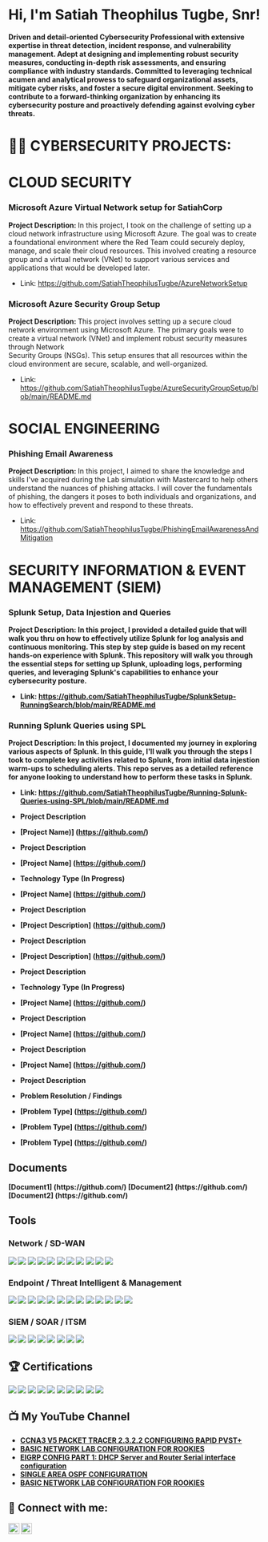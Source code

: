 <h1> Hi, I'm Satiah Theophilus Tugbe, Snr! </h1>

<b> Driven and detail-oriented Cybersecurity Professional with extensive expertise in threat detection, incident response, and vulnerability management. Adept at designing and implementing robust security measures, conducting in-depth risk assessments, and ensuring compliance with industry standards. Committed to leveraging technical acumen and analytical prowess to safeguard organizational assets, mitigate cyber risks, and foster a secure digital environment. Seeking to contribute to a forward-thinking organization by enhancing its cybersecurity posture and proactively defending against evolving cyber threats.</b>

<h1> 👨‍💻 CYBERSECURITY PROJECTS: </h1>

# CLOUD SECURITY
  
<h3> Microsoft Azure Virtual Network setup for SatiahCorp </h3>
   
<b> Project Description: </b>
In this project, I took on the challenge of setting up a cloud network infrastructure using Microsoft Azure. The goal was to create a foundational environment where the Red Team could securely deploy, 
manage, and scale their cloud resources.    This involved creating a resource group and a virtual network (VNet) to support various services and applications that would be developed later.
- Link: https://github.com/SatiahTheophilusTugbe/AzureNetworkSetup
  
<h3> Microsoft Azure Security Group Setup </h3>
  
<b> Project Description: </b>
This project involves setting up a secure cloud network environment using Microsoft Azure. The primary goals were to create a virtual network (VNet) and implement robust security measures through Network     
Security Groups (NSGs). This setup ensures that all resources within the cloud environment are secure, scalable, and well-organized.
- Link: https://github.com/SatiahTheophilusTugbe/AzureSecurityGroupSetup/blob/main/README.md

# SOCIAL ENGINEERING

<h3> Phishing Email Awareness </h3>
  
<b> Project Description: </b>
In this project, I aimed to share the knowledge and skills I've acquired during the Lab simulation with Mastercard to help others understand the nuances of phishing attacks. 
I will cover the fundamentals of phishing, the dangers it poses to both individuals and organizations, and how to effectively prevent and respond to these threats.
- Link: https://github.com/SatiahTheophilusTugbe/PhishingEmailAwarenessAndMitigation

# SECURITY INFORMATION & EVENT MANAGEMENT (SIEM)

<h3> Splunk Setup, Data Injestion and Queries </h3>
 
<b> Project Description: <b>
In this project, I provided a detailed guide that will walk you thru on how to effectively utilize Splunk for log analysis and continuous monitoring. This step by step guide is based on my recent hands-on experience 
with Splunk. This repository will walk you through the essential steps for setting up Splunk, uploading logs, performing queries, and leveraging Splunk's capabilities to enhance your cybersecurity posture.
- Link: https://github.com/SatiahTheophilusTugbe/SplunkSetup-RunningSearch/blob/main/README.md

<h3> Running Splunk Queries using SPL </h3>

<b> Project Description: </b>
In this project, I documented my journey in exploring various aspects of Splunk. In this guide, I'll walk you through the steps I took to complete key activities related to Splunk, 
from initial data injestion warm-ups to scheduling alerts. This repo serves as a detailed reference for anyone looking to understand how to perform these tasks in Splunk.
- Link: https://github.com/SatiahTheophilusTugbe/Running-Splunk-Queries-using-SPL/blob/main/README.md

  
- Project Description
- [Project Name)] (https://github.com/)
- Project Description
- [Project Name] (https://github.com/)
    
- <b>Technology Type (In Progress)</b>
- [Project Name] (https://github.com/)
- Project Description
- [Project Description] (https://github.com/)
- Project Description
- [Project Description] (https://github.com/)
- Project Description
    
- <b>Technology Type (In Progress)</b>
- [Project Name] (https://github.com/)
- Project Description
- [Project Name] (https://github.com/)
- Project Description
- [Project Name] (https://github.com/)
- Project Description
 
- <b>Problem Resolution / Findings</b>
- [Problem Type] (https://github.com/)
- [Problem Type] (https://github.com/)
- [Problem Type] (https://github.com/)
 
<h2>Documents</h2>
 [Document1] (https://github.com/)
 [Document2] (https://github.com/)
 [Document2] (https://github.com/)

<h2>Tools</h2>

### Network / SD-WAN
 <div>
  <img src="https://img.shields.io/badge/Routing_protocols-0078D4?style=for-the-badge&logo=Windows&logoColor=white" />
  <img src="https://img.shields.io/badge/-Wireshark-1679A7?&style=for-the-badge&logo=Wireshark&logoColor=white" />
  <img src="https://img.shields.io/badge/Unifi_Controller-055ADA?style=for-the-badge&logo=Ubiquiti&logoColor=white" />
  <img src="https://img.shields.io/badge/Packet_tracer-1D6A9A?style=for-the-badge&logo=Cisco&logoColor=white" />
  <img src="https://img.shields.io/badge/VeloCloud-00509E?style=for-the-badge&logo=VeloCloud&logoColor=white" />
  <img src="https://img.shields.io/badge/Prisma-0085CA?style=for-the-badge&logo=Prisma&logoColor=white" />
  <img src="https://img.shields.io/badge/pfSense-333333?style=for-the-badge&logo=pfSense&logoColor=white" />
  <img src="https://img.shields.io/badge/Pi--hole-05122A?style=for-the-badge&logo=Pi-hole&logoColor=white" />
  <img src="https://img.shields.io/badge/MPLS-FF7F00?style=for-the-badge" />
  <img src="https://img.shields.io/badge/NIST-ff0000?style=for-the-badge" />
  <img src="https://img.shields.io/badge/ISO27001-003366?style=for-the-badge" />
 </div>

 ### Endpoint / Threat Intelligent & Management
 <div>
  <img src="https://img.shields.io/badge/-Microsoft_Defender_for_Cloud-00A4EF?&style=for-the-badge&logo=Microsoft&logoColor=white" />
  <img src="https://img.shields.io/badge/Burp_Suite-FF6600?style=for-the-badge&logo=Burp%20Suite&logoColor=white" />
  <img src="https://img.shields.io/badge/vSphere_ESXi-607078?style=for-the-badge&logo=VMware&logoColor=white" />
  <img src="https://img.shields.io/badge/Cisco_Meraki-0098E1?style=for-the-badge&logo=Cisco&logoColor=white" />
  <img src="https://img.shields.io/badge/Nessus-339900?style=for-the-badge&logo=Nessus&logoColor=white" />
  <img src="https://img.shields.io/badge/VMware-607078?style=for-the-badge&logo=VMware&logoColor=white" />
  <img src="https://img.shields.io/badge/Intune-0078D4?style=for-the-badge&logo=Windows&logoColor=white" />
  <img src="https://img.shields.io/badge/Google-4285F4?style=for-the-badge&logo=Google&logoColor=white" />
  <img src="https://img.shields.io/badge/WDS-5E9ACF?style=for-the-badge&logo=Windows&logoColor=white" />
  <img src="https://img.shields.io/badge/PDQ-516E94?style=for-the-badge&logo=PDQ&logoColor=white" />
  <img src="https://img.shields.io/badge/oVrc_Wattbox-0077FF?style=for-the-badge" />
  <img src="https://img.shields.io/badge/Shodan-FF0000?style=for-the-badge" />
  <img src="https://img.shields.io/badge/OSINT-000000?style=for-the-badge" />   
 </div>

 ### SIEM / SOAR / ITSM
<div>
  <img src="https://img.shields.io/badge/-Microsoft_Sentinel-0078D4?&style=for-the-badge&logo=Microsoft&logoColor=white" />
  <img src="https://img.shields.io/badge/Logic_Monitor-000000?style=for-the-badge&logo=LogicMonitor&logoColor=white" />
  <img src="https://img.shields.io/badge/ServiceNow-000000?style=for-the-badge&logo=ServiceNow&logoColor=white" />
  <img src="https://img.shields.io/badge/-Splunk-000000?&style=for-the-badge&logo=Splunk&logoColor=white" />
  <img src="https://img.shields.io/badge/-Elastic-005571?&style=for-the-badge&logo=Elastic&logoColor=white" />
  <img src="https://img.shields.io/badge/Security_Orion_Suite-000000?style=for-the-badge" />
  <img src="https://img.shields.io/badge/TrackIt-003300?style=for-the-badge" />
  <img src="https://img.shields.io/badge/Osticket-000000?style=for-the-badge" />    
</div>

## 🏆​ Certifications
<div>
 <img src="https://img.shields.io/badge/-CySA%2B-FF0000?&style=for-the-badge&logo=CompTIA&logoColor=white" />
 <img src="https://img.shields.io/badge/-Security%2B-FF0000?&style=for-the-badge&logo=CompTIA&logoColor=white" />
 <img src="https://img.shields.io/badge/-Network%2B-007ACC?&style=for-the-badge&logo=CompTIA&logoColor=white" />
 <img src="https://img.shields.io/badge/-A%2B-4D4D4D?&style=for-the-badge&logo=CompTIA&logoColor=white" />
 <img src="https://img.shields.io/badge/Cisco_CCNA-1BA0D7?style=for-the-badge&logo=Cisco&logoColor=white" />
 <img src="https://img.shields.io/badge/CompTIA_CySA%2B-2D308B?style=for-the-badge&logo=CompTIA&logoColor=white" />
 <img src="https://img.shields.io/badge/LPI_Linux_Essentials-F5BF18?style=for-the-badge&logo=Linux&logoColor=black" />
 <img src="https://img.shields.io/badge/-Google%20Cybersecurity%20Certificate-4285F4?&style=for-the-badge&logo=Google&logoColor=white" />
 <img src="https://img.shields.io/badge/-ISC2%20CC%20Certificate-008000?&style=for-the-badge&logo=ISC2&logoColor=white" />
 <img src="https://img.shields.io/badge/-Mastercard_Cybersecurity_Simulation-FF0000?&style=for-the-badge&logo=Forage&logoColor=white" />

</div>

<h2>📺 My YouTube Channel</h2>

- [CCNA3 V5 PACKET TRACER 2.3.2.2 CONFIGURING RAPID PVST+](https://www.youtube.com/watch?v=TE94Wun3AZw&t=290s)
- [BASIC NETWORK LAB CONFIGURATION FOR ROOKIES](https://www.youtube.com/watch?v=STRQwYBaFZ8&t=313s)
- [EIGRP CONFIG PART 1: DHCP Server and Router Serial interface configuration](https://www.youtube.com/watch?v=2VJLf4htQmE&t=655s)
- [SINGLE AREA OSPF CONFIGURATION](https://www.youtube.com/watch?v=Xg5cj8JlaE0)
- [BASIC NETWORK LAB CONFIGURATION FOR ROOKIES](https://www.youtube.com/watch?v=STRQwYBaFZ8&t=356s)

<h2> 🤳 Connect with me:</h2>

[<img align="left" alt="satiahtheophilustugbe | LinkedIn" width="22px" src="https://cdn.jsdelivr.net/npm/simple-icons@v3/icons/linkedin.svg" />][linkedin]
[<img align="left" alt="satiahtheophilusttugbe | YouTube" width="22px" src="https://cdn.jsdelivr.net/npm/simple-icons@v3/icons/youtube.svg" />][youtube]

[linkedin]: https://linkedin.com/in/satiahtheophilustugbe/
[youtube]: https://www.youtube.com/c/SATIAHTHEOPHILUSTUGBE

<!--
**satiahtheophilustugbe/satiahtheophilustugbe** is a ✨ _special_ ✨ repository because its `README.md` (this file) appears on your GitHub profile.

Here are some ideas to get you started:

- 🔭 I’m currently working on ...
- 🌱 I’m currently learning ...
- 👯 I’m looking to collaborate on ...
- 🤔 I’m looking for help with ...
- 💬 Ask me about ...
- 📫 How to reach me: ...
- 😄 Pronouns: ...
- ⚡ Fun fact: ...
-->
